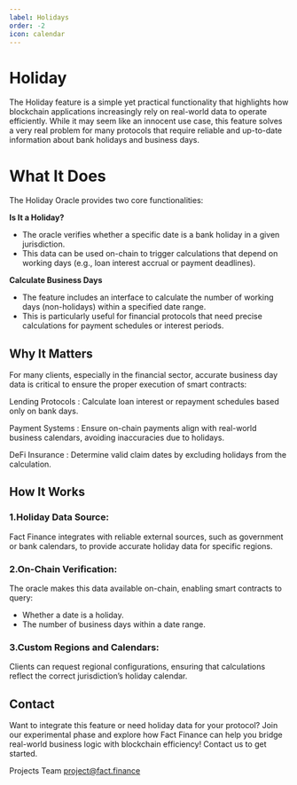 ```yaml
---
label: Holidays
order: -2
icon: calendar
---
```


# Holiday

The Holiday feature is a simple yet practical functionality that highlights how blockchain applications increasingly rely on real-world data to operate efficiently. While it may seem like an innocent use case, this feature solves a very real problem for many protocols that require reliable and up-to-date information about bank holidays and business days.

# What It Does

The Holiday Oracle provides two core functionalities:

**Is It a Holiday?**
- The oracle verifies whether a specific date is a bank holiday in a given jurisdiction.
- This data can be used on-chain to trigger calculations that depend on working days (e.g., loan interest accrual or payment deadlines).

**Calculate Business Days**
- The feature includes an interface to calculate the number of working days (non-holidays) within a specified date range.
- This is particularly useful for financial protocols that need precise calculations for payment schedules or interest periods.

## Why It Matters

For many clients, especially in the financial sector, accurate business day data is critical to ensure the proper execution of smart contracts:

Lending Protocols
:	Calculate loan interest or repayment schedules based only on bank days.

Payment Systems
:	Ensure on-chain payments align with real-world business calendars, avoiding inaccuracies due to holidays.

DeFi Insurance
:	Determine valid claim dates by excluding holidays from the calculation.


## How It Works

### 1.Holiday Data Source:
Fact Finance integrates with reliable external sources, such as government or bank calendars, to provide accurate holiday data for specific regions.

### 2.On-Chain Verification:
The oracle makes this data available on-chain, enabling smart contracts to query:
- Whether a date is a holiday.
- The number of business days within a date range.

### 3.Custom Regions and Calendars:
Clients can request regional configurations, ensuring that calculations reflect the correct jurisdiction’s holiday calendar.

## Contact
Want to integrate this feature or need holiday data for your protocol? Join our experimental phase and explore how Fact Finance can help you bridge real-world business logic with blockchain efficiency! Contact us to get started.

Projects Team project@fact.finance
